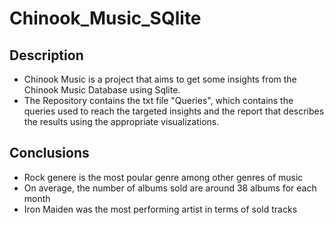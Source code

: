 # Chinook_Music_SQlite 

## Description
- Chinook Music  is a project that aims to get some insights from the Chinook Music Database using Sqlite.
- The Repository contains the txt file "Queries", which contains the queries used to reach the targeted insights and the report that describes the results using the appropriate visualizations.
## Conclusions
- Rock genere is the most poular genre among other genres of music
- On average, the number of albums sold are around 38 albums for each month
- Iron Maiden was the most performing artist in terms of sold tracks
